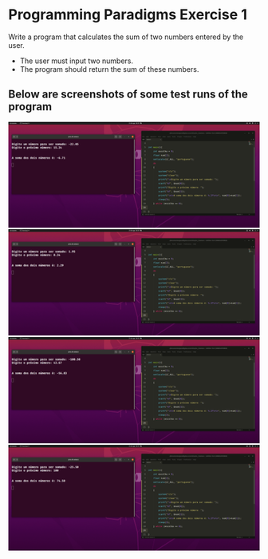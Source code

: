 # Programming Paradigms Exercise 1

Write a program that calculates the sum of two numbers entered by the user.  
- The user must input two numbers.  
- The program should return the sum of these numbers.  

## Below are screenshots of some test runs of the program  

![test](./assets/test-1.png)
![test](./assets/test-2.png)
![test](./assets/test-3.png)
![test](./assets/test-4.png)